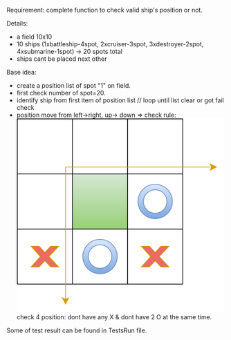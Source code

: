 Requirement:
complete function to check valid ship's position or not.

Details:
- a field 10x10
- 10 ships (1xbattleship-4spot, 2xcruiser-3spot, 3xdestroyer-2spot, 4xsubmarine-1spot) -> 20 spots total
- ships cant be placed next other

Base idea:
- create a position list of spot "1" on field.
- first check number of spot=20.
- identify ship from first item of position list // loop until list clear or got fail check
- position move from left->right, up-> down
=> check rule:
![alt text](https://github.com/QuaChuoi/SovietNavalFieldCheck/blob/master/checkRule.svg)
check 4 position: dont have any X & dont have 2 O at the same time.

Some of test result can be found in TestsRun file.